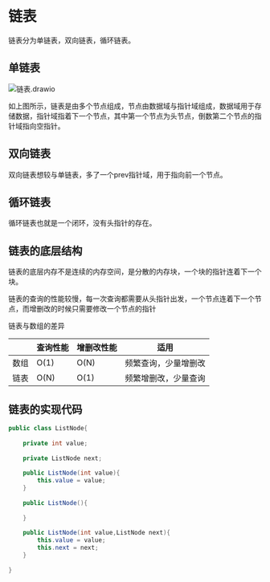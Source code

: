 # 链表

链表分为单链表，双向链表，循环链表。

## 单链表



![链表.drawio](https://images-1314004726.cos.ap-guangzhou.myqcloud.com/test/202405291132932.png)

如上图所示，链表是由多个节点组成，节点由数据域与指针域组成，数据域用于存储数据，指针域指着下一个节点，其中第一个节点为头节点，倒数第二个节点的指针域指向空指针。



## 双向链表





双向链表想较与单链表，多了一个prev指针域，用于指向前一个节点。



## 循环链表





循环链表也就是一个闭环，没有头指针的存在。



## 链表的底层结构

链表的底层内存不是连续的内存空间，是分散的内存块，一个块的指针连着下一个块。



链表的查询的性能较慢，每一次查询都需要从头指针出发，一个节点连着下一个节点，而增删改的时候只需要修改一个节点的指针



链表与数组的差异

|      | 查询性能 | 增删改性能 | 适用                 |
| ---- | -------- | ---------- | -------------------- |
| 数组 | O(1)     | O(N)       | 频繁查询，少量增删改 |
| 链表 | O(N)     | O(1)       | 频繁增删改，少量查询 |

## 链表的实现代码

```java
public class ListNode{
    
    private int value;
    
    private ListNode next;
    
    public ListNode(int value){
        this.value = value;
    }
    
    public ListNode(){
        
    }
    
    public ListNode(int value,ListNode next){
        this.value = value;
        this.next = next;
    }
    
}
```

